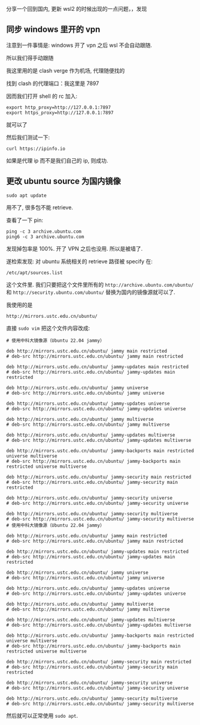 分享一个回到国内, 更新 wsl2 的时候出现的一点问题，，发现 



## 同步 windows 里开的 vpn

注意到一件事情是:  windows 开了 vpn 之后 wsl 不会自动跟随.

所以我们得手动跟随



我这里用的是 clash verge 作为机场, 代理随便找的

找到 clash 的代理端口：我这里是 7897

因而我们打开 shell 的 rc 加入: 

```shell
export http_proxy=http://127.0.0.1:7897
export https_proxy=http://127.0.0.1:7897
```

就可以了

然后我们测试一下:

```shell
curl https://ipinfo.io
```

如果是代理 ip 而不是我们自己的 ip, 则成功.





## 更改 ubuntu source 为国内镜像

```shell
sudo apt update
```

用不了, 很多包不能 retrieve.

查看了一下 pin:

```shell
ping -c 3 archive.ubuntu.com
ping6 -c 3 archive.ubuntu.com
```

发现掉包率是 100%. 开了 VPN 之后也没用. 所以是被墙了.

遂检索发现: 对 ubuntu 系统相关的 retrieve 路径被 specify 在:

```shell
/etc/apt/sources.list
```

这个文件里. 我们只要把这个文件里所有的 `http://archive.ubuntu.com/ubuntu/` 和 `http://security.ubuntu.com/ubuntu/` 替换为国内的镜像源就可以了.

我使用的是 

```
http://mirrors.ustc.edu.cn/ubuntu/
```







直接 `sudo vim` 把这个文件内容改成:

```list
# 使用中科大镜像源（Ubuntu 22.04 jammy）

deb http://mirrors.ustc.edu.cn/ubuntu/ jammy main restricted
# deb-src http://mirrors.ustc.edu.cn/ubuntu/ jammy main restricted

deb http://mirrors.ustc.edu.cn/ubuntu/ jammy-updates main restricted
# deb-src http://mirrors.ustc.edu.cn/ubuntu/ jammy-updates main restricted

deb http://mirrors.ustc.edu.cn/ubuntu/ jammy universe
# deb-src http://mirrors.ustc.edu.cn/ubuntu/ jammy universe

deb http://mirrors.ustc.edu.cn/ubuntu/ jammy-updates universe
# deb-src http://mirrors.ustc.edu.cn/ubuntu/ jammy-updates universe

deb http://mirrors.ustc.edu.cn/ubuntu/ jammy multiverse
# deb-src http://mirrors.ustc.edu.cn/ubuntu/ jammy multiverse

deb http://mirrors.ustc.edu.cn/ubuntu/ jammy-updates multiverse
# deb-src http://mirrors.ustc.edu.cn/ubuntu/ jammy-updates multiverse

deb http://mirrors.ustc.edu.cn/ubuntu/ jammy-backports main restricted universe multiverse
# deb-src http://mirrors.ustc.edu.cn/ubuntu/ jammy-backports main restricted universe multiverse

deb http://mirrors.ustc.edu.cn/ubuntu/ jammy-security main restricted
# deb-src http://mirrors.ustc.edu.cn/ubuntu/ jammy-security main restricted

deb http://mirrors.ustc.edu.cn/ubuntu/ jammy-security universe
# deb-src http://mirrors.ustc.edu.cn/ubuntu/ jammy-security universe

deb http://mirrors.ustc.edu.cn/ubuntu/ jammy-security multiverse
# deb-src http://mirrors.ustc.edu.cn/ubuntu/ jammy-security multiverse
# 使用中科大镜像源（Ubuntu 22.04 jammy）

deb http://mirrors.ustc.edu.cn/ubuntu/ jammy main restricted
# deb-src http://mirrors.ustc.edu.cn/ubuntu/ jammy main restricted

deb http://mirrors.ustc.edu.cn/ubuntu/ jammy-updates main restricted
# deb-src http://mirrors.ustc.edu.cn/ubuntu/ jammy-updates main restricted

deb http://mirrors.ustc.edu.cn/ubuntu/ jammy universe
# deb-src http://mirrors.ustc.edu.cn/ubuntu/ jammy universe

deb http://mirrors.ustc.edu.cn/ubuntu/ jammy-updates universe
# deb-src http://mirrors.ustc.edu.cn/ubuntu/ jammy-updates universe

deb http://mirrors.ustc.edu.cn/ubuntu/ jammy multiverse
# deb-src http://mirrors.ustc.edu.cn/ubuntu/ jammy multiverse

deb http://mirrors.ustc.edu.cn/ubuntu/ jammy-updates multiverse
# deb-src http://mirrors.ustc.edu.cn/ubuntu/ jammy-updates multiverse

deb http://mirrors.ustc.edu.cn/ubuntu/ jammy-backports main restricted universe multiverse
# deb-src http://mirrors.ustc.edu.cn/ubuntu/ jammy-backports main restricted universe multiverse

deb http://mirrors.ustc.edu.cn/ubuntu/ jammy-security main restricted
# deb-src http://mirrors.ustc.edu.cn/ubuntu/ jammy-security main restricted

deb http://mirrors.ustc.edu.cn/ubuntu/ jammy-security universe
# deb-src http://mirrors.ustc.edu.cn/ubuntu/ jammy-security universe

deb http://mirrors.ustc.edu.cn/ubuntu/ jammy-security multiverse
# deb-src http://mirrors.ustc.edu.cn/ubuntu/ jammy-security multiverse

```

然后就可以正常使用 `sudo apt`.